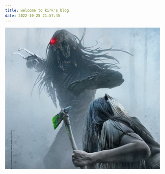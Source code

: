 ```yaml
---
title: welcome to kirk's blog
date: 2022-10-25 21:57:45
---
```


![come on](./../picture/home_page.jpg)
